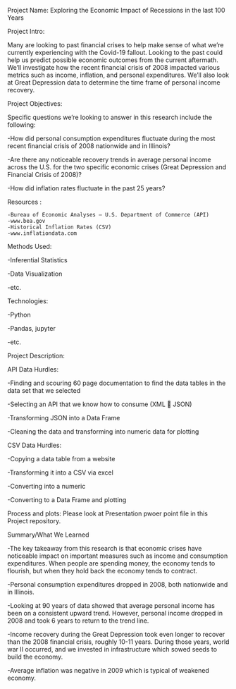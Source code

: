 Project Name: Exploring the Economic Impact of Recessions in the last 100 Years

Project Intro:

Many are looking to past financial crises to help make sense of what we’re currently experiencing with the Covid-19 fallout. Looking to the past could help us predict possible economic outcomes from the current aftermath. We’ll investigate how the recent financial crisis of 2008 impacted various metrics such as income, inflation, and personal expenditures. We’ll also look at Great Depression data to determine the time frame of personal income recovery.  



Project Objectives:

Specific questions we’re looking to answer in this research include the following:

-How did personal consumption expenditures fluctuate during the most recent financial crisis of 2008 nationwide and in Illinois?

-Are there any noticeable recovery trends in average personal income across the U.S. for the two specific economic crises (Great Depression and Financial Crisis of 2008)?

-How did inflation rates fluctuate in the past 25 years?



Resources : 

	-Bureau of Economic Analyses – U.S. Department of Commerce (API)
	-www.bea.gov
	-Historical Inflation Rates (CSV)
	-www.inflationdata.com


Methods Used:

-Inferential Statistics

-Data Visualization

-etc.


Technologies:

-Python

-Pandas, jupyter

-etc.


Project Description:

API Data Hurdles:

-Finding and scouring 60 page documentation to find the data tables in the data set that we selected

-Selecting an API that we know how to consume (XML  JSON)

-Transforming JSON into a Data Frame

-Cleaning the data and transforming into numeric data for plotting


CSV Data Hurdles:

-Copying a data table from a website

-Transforming it into a CSV via excel

-Converting into a numeric

-Converting to a Data Frame and plotting



Process and plots: Please look at Presentation pwoer point file in this Project repository.


Summary/What We Learned

-The key takeaway from this research is that economic crises have noticeable impact on important measures such as income and consumption expenditures. When people are spending   money, the economy tends to flourish, but when they hold back the economy tends to contract.

-Personal consumption expenditures dropped in 2008, both nationwide and in Illinois.

-Looking at 90 years of data showed that average personal income has been on a consistent upward trend. However, personal income dropped in 2008 and took 6 years to return to the trend line.

-Income recovery during the Great Depression took even longer to recover than the 2008 financial crisis, roughly 10-11 years. During those years, world war II occurred, and we invested in infrastructure which sowed seeds to build the economy.

-Average inflation was negative in 2009 which is typical of weakened economy. 



